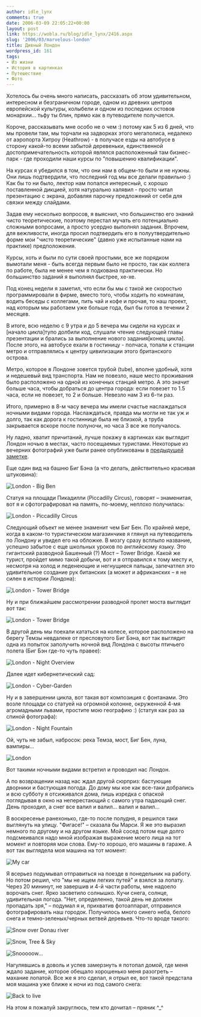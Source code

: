 ```yaml
---
author: idle_lynx
comments: true
date: 2006-03-09 22:05:22+00:00
layout: post
link: https://wobla.ru/blog/idle_lynx/2416.aspx
slug: '2006/03/marvelous-london'
title: Дивный Лондон
wordpress_id: 161
tags:
- Из жизни
- История в картинках
- Путешествие
- Фото
---
```


Хотелось бы очень много написать, рассказать об этом удивительном, интересном и безграничном городе, одном из древних центров европейской культуры, колыбели и одном из последних остовов монархии... тьфу ты блин, прямо как в путеводителе получается.

Короче, рассказывать мне особо не о чем :) потому как 5 из 6 дней, что мы провели там, мы торчали на задворках этого мегаполиса, недалеко от аэропорта Хитроу (Heathrow) - в получасе езды на автобусе в сторону какой-то всеми забытой деревеньки, единственной достопримечательность которой являлся расположенный там бизнес-парк - где проходили наши курсы по "повышению квалификации".

На курсах я убедился в том, что они нам в общем-то были и не нужны. Они лишь подтвердили, что последний год мы все делали правильно :) Как бы то ни было, лектор нам попался интересный, с хорошо поставленной дикцией, хотя натурально халявил - просто читал презентацию с экрана, добавляя парочку предложений от себя для связки между слайдами.

Задав ему несколько вопросов, я выяснил, что большинство его знаний чисто теоретические, поэтому перестал мучать его потенциально сложными вопросами, а просто усердно выполнял задания. Впрочем, для вежливости, иногда просил подтвердить его в полуутвердительно форме мои "чисто теоретические" (давно уже испытанные нами на практике) предположения.

Курсы, хоть и были по сути своей простыми, все же порядком вымотали меня - быть всегда первым было не просто, так как коллега по работе, была не менее чем я подкована практически. Но большинство заданий я выполнял быстрее, хе-хе.

Под конец недели я заметил, что если бы мы с такой же скоростью программировали в фирме, вместо того, чтобы ходить по комнатам, водить беседы с коллегами, пить чай и кофе и прочая, то наш проект, над которым мы работаем уже больше года, был бы готов в течении 2 месяцев.

В итоге, всю неделю с 9 утра и до 5 вечера мы сидели на курсах и [начало цикла]тупо долбили код, слушали чтение следующей главы презентации и брались за выполнение нового задания[конец цикла]. После этого, на автобусе ехали в гостиницу - полчаса, топали к станции метро и отправлялись к центру цивилизации этого британского острова.

Метро, которое в Лондоне зовется трубой (tube), вполне удобный, хотя и недешевый вид транспорта. Нам не повезло, наше место проживания было расположено на одной из конечных станций метро. А это значит больше часа, чтобы добраться до центра города: если повезет то 1.5 часа, если не повезет, то 2 и больше. Невезло нам 3 из 6-ти раз.

Итого, примерно в 8-м часу вечера мы имели счастье наслаждаться ночными видами города. Наслаждаться, правда мы могли не так уж и долго, так как дорога к гостиннице была не близкой, а труба закрывается вскоре после полуночи, но часа 3 все же получалось.

Ну ладно, хватит причитаний, лучше покажу в картинках как выглядит Лондон ночью в местах, часто посещаемых туристами. Некоторые из вечерних фотографий уже были ранее опубликованы в [предыдущей заметке](/2006/02/london).

Еще один вид на башню Биг Бэна (а что делать, действительно красивая штуковина):

![London - Big Ben](images/2007/05/d17ebcd3-43a8-404a-bd30-f1da8db535db.jpg)

Статуя на площади Пикадилли (Piccadilly Circus), говорят – знаменитая, вот я и сфотографировал на память, по-моему, неплохо получилась:

![London - Piccadilly Circus](images/2007/05/74f40059-cd27-4183-b27f-de3897b6974d.jpg)

Следующий объект не менее знаменит чем Биг Бен. По крайней мере, когда в каком-то туристическом магазинчике я глянул на путеводитель по Лондону и увидел его на обложке. В мозгу сразу всплыло название, успешно забытое с еще школьных уроков по английскому языку. Это гигантский разводной Башенный (?) Мост – Tower Bridge. Какой же турист, пройдет мимо такой добычи, вот и я отправился к тому месту и, несмотря на холод и леденеющие и негнущиеся пальцы, запечатлел это удивительное создание рук битанских (а может и африканских – я не силен в истории Лондона):

![London - Tower Bridge](images/2007/05/c3292423-9b28-46f2-9f3c-a88f7510b342.jpg)

Ну и при ближайшем рассмотрении разводной пролет моста выглядит вот так:

![London - Tower Bridge](images/2007/05/c584bd6d-a245-4a2d-97ec-1ae878965aa9.jpg)

В другой день мы поехали кататься на колесе, которое расположено на берегу Темзы невдалеке от пресловутого Биг Бэна, вот так выглядит одна из попыток заполучить ночной вид Лондона с высоты птичьего полета (Биг Бэн где-то чуть правее):

![London - Night Overview](images/2007/05/bbb9fe43-f14f-4722-b7e6-c7fd3c096e22.jpg)

Далее идет кибернетический сад:

![London - Cyber-Garden](images/2007/05/3296a836-6a43-43eb-9e3e-4a13b59d9c20.jpg)

Ну и в завершении цикла, вот такая вот композиция с фонтанами. Это возле площади со статуей на огромной колонне, окруженной 4-мя агромадными львами, простите мою географию :) (статуя как раз за спиной фотографа):

![London - Night Fountain](images/2007/05/9bf67f20-53a1-4c6d-886e-1abba4e5fe92.jpg)

Ой, чуть не забыл, набросок: река Темза, мост, Биг Бен, луна, вампиры...

![London](images/2007/05/cee665e3-7ff1-4e76-82a2-93bc6004febc.jpg)

Вот такими ночными видами встретил и проводил нас Лондон.

А по возвращении назад нас ждал другой сюрприз: бастующие дворники и бастующая погода. До дому мы кое как все-таки добрались и всю субботу я отсиживался дома, лишь изредка с опаской поглядывая в окно на неперестающий с самого утра падающий снег. День проходил, а снег все валил и валил... валил и валил...

В воскресенье ранехонько, где-то после полудня, я решился таки выглянуть на улицу. "Фигасе!" – сказала бы Марси. Я же это выразил немного по другому и на другом языке. Мой сосед потом еще долго подсмеивался надо мной изображая выражение моего лица на тот момент и повторяя мои слова. Ему-то хорошо, его машины в гараже. А вот так выглядела моя машина на тот момент:

![My car](images/2007/05/e3e86efb-ed40-49b4-9678-e8a4bc312b3c.jpg)

Я всерьез подумывал отправиться на поезде в понедельник на работу. Но потом решил, что "мы не ищем легких путей" и взялся за лопату. Через 20 мининут, не завершив и 4-й части работы, мне надоело ворочать снег. Ярко засветило солнышко. Кучи снега, солнце, удивительная погода. "Нет, определенно, такой день не должен пропадать зря," – подумал я и, прихватив фотоаппарат, отправился фотографировать наш городок. Получилось много синего неба, белого снега и темно-зеленых/черных ветвей деревьев. Что-то вроде такого:

![Snow over Donau river](images/2007/05/50129dcc-db35-4b50-8083-a520062426bb.jpg)

![Snow, Tree & Sky](images/2007/05/92a206e0-6e87-4148-b7fe-0f3180e83369.jpg)

![Snooooow...](images/2007/05/8acb29ad-58ce-4fd3-9eff-b305c566408c.jpg)

Нагулявшись в доволь и успев замерзнуть я потопал домой, где меня ждало задание, которое обещало хорошенько меня разогреть – махание лопатой. Все же я это сделал, я отрыл ее, вот такой предстала моя машина уже ближе к ночи из под самого снега:

![Back to live](images/2007/05/6cf05227-586c-45d3-b2fd-880a7b89b3bc.jpg)

На этом я пожалуй закруглюсь, тем кто дочитал – пряник ^_^
